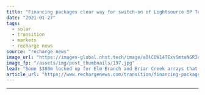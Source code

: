 ```yaml
---
title: "Financing packages clear way for switch-on of Lightsource BP Texan solar pair in Q4"
date: "2021-01-27"
tags: 
  - solar
  - transition
  - markets
  - recharge news
source: "recharge news"
image_url: "https://images-global.nhst.tech/image/a0lCOW14TExvSmtaNGR3dUxnQTZuUWJBUEdCdmh4b1l5dlU4cDZKYmRxYz0=/nhst/binary/4b57e1c7bc951bc810245e0e0b66f418"
image_fp: "/assets/img/post_thumbnails/197.jpg"
lead: "Some $380m locked up for Elm Branch and Briar Creek arrays that will add over 300MW of new PV capacity in Lone Star state"
article_url: "https://www.rechargenews.com/transition/financing-packages-clear-way-for-switch-on-of-lightsource-bp-texan-solar-pair-in-q4/2-1-952430"
---
```


---
